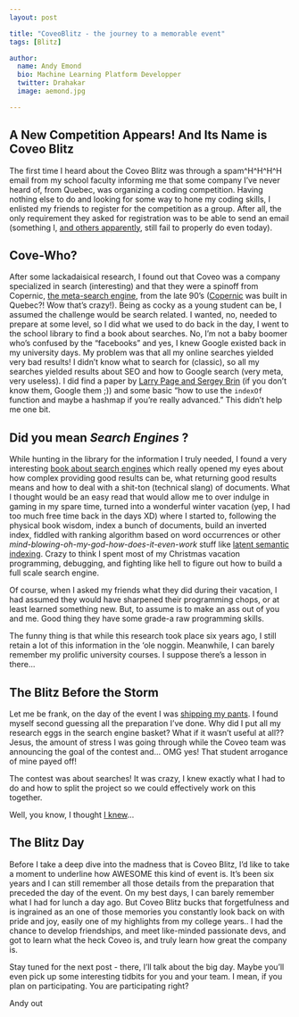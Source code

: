```yaml
---
layout: post

title: "CoveoBlitz - the journey to a memorable event"
tags: [Blitz]

author:
  name: Andy Emond
  bio: Machine Learning Platform Developper
  twitter: Drahakar
  image: aemond.jpg

---
```


## A New Competition Appears! And Its Name is Coveo Blitz

The first time I heard about the Coveo Blitz was through a spam^H^H^H^H email from my school faculty informing me that some company I’ve never heard of, from Quebec, was organizing a coding competition. Having nothing else to do and looking for some way to hone my coding skills, I enlisted my friends to register for the competition as a group. After all, the only requirement they asked for registration was to be able to send an email (something I, [and others apparently](https://blogs.technet.microsoft.com/exchange/2004/04/08/me-too/), still fail to properly do even today).

<!-- more -->

## Cove-Who?

After some lackadaisical research, I found out that Coveo was a company specialized in search (interesting) and that they were a spinoff from Copernic, [the meta-search engine](https://en.wikipedia.org/wiki/Metasearch_engine), from the late 90’s ([Copernic](https://en.wikipedia.org/wiki/Copernic) was built in Quebec?! Wow that’s crazy!). Being as cocky as a young student can be, I assumed the challenge would be search related. I wanted, no, needed to prepare at some level, so I did what we used to do back in the day, I went to the school library to find a book about searches. No, I’m not a baby boomer who’s confused by the “facebooks” and yes, I knew Google existed back in my university days. My problem was that all my online searches yielded very bad results! I didn’t know what to search for (classic), so all my searches yielded results about SEO and how to Google search (very meta, very useless). I did find a paper by [Larry Page and Sergey Brin](http://infolab.stanford.edu/~backrub/google.html) (if you don’t know them, Google them ;)) and some basic “how to use the `indexOf` function and maybe a hashmap if you’re really advanced.” This didn’t help me one bit.

## Did you mean _Search Engines_ ?

While hunting in the library for the information I truly needed, I found a very interesting [book about search engines](https://www.amazon.com/Understanding-Search-Engines-Mathematical-Environments/dp/0898715814/ref=sr_1_7?s=books&ie=UTF8&qid=1508817619&sr=1-7&keywords=Search+engine+-SEO) which really opened my eyes about how complex providing good results can be, what returning good results means and how to deal with a shit-ton (technical slang) of documents. What I thought would be an easy read that would allow me to over indulge in gaming in my spare time, turned into a wonderful winter vacation (yep, I had too much free time back in the days XD) where I started to, following the physical book wisdom, index a bunch of documents, build an inverted index, fiddled with ranking algorithm based on word occurrences or other _mind-blowing-oh-my-god-how-does-it-even-work_ stuff like [latent semantic indexing](https://en.wikipedia.org/wiki/Latent_semantic_analysis#Latent_semantic_indexing). Crazy to think I spent most of my Christmas vacation programming, debugging, and fighting like hell to figure out how to build a full scale search engine. 

Of course, when I asked my friends what they did during their vacation, I had assumed they would have sharpened their programming chops, or at least learned something new. But, to assume is to make an ass out of you and me. Good thing they have some grade-a raw programming skills.

The funny thing is that while this research took place six years ago, I still retain a lot of this information in the ‘ole noggin. Meanwhile, I can barely remember my prolific university courses. I suppose there’s a lesson in there...

## The Blitz Before the Storm

Let me be frank, on the day of the event I was [shipping my pants](https://www.youtube.com/watch?v=2xwUuSM06xQ). I found myself second guessing all the preparation I’ve done. Why did I put all my research eggs in the search engine basket? What if it wasn’t useful at all?? Jesus, the amount of stress I was going through while the Coveo team was announcing the goal of the contest and… OMG yes! That student arrogance of mine payed off!


The contest was about searches! It was crazy, I knew exactly what I had to do and how to split the project so we could effectively work on this together.

Well, you know, I thought [I knew](https://www.youtube.com/watch?v=cphNpqKpKc4)...

## The Blitz Day

Before I take a deep dive into the madness that is Coveo Blitz, I’d like to take a moment to underline how AWESOME this kind of event is. It’s been six years and I can still remember all those details from the preparation that preceded the day of the event. On my best days, I can barely remember what I had for lunch a day ago. But Coveo Blitz bucks that forgetfulness and is ingrained as an one of those memories you constantly look back on with pride and joy, easily one of my highlights from my college years.. I had the chance to develop friendships, and meet like-minded passionate devs, and got to learn what the heck Coveo is, and truly learn how great the company is. 

Stay tuned for the next post - there, I’ll talk about the big day. Maybe you’ll even pick up some interesting tidbits for you and your team. I mean, if you plan on participating. You are participating right? 

Andy out

